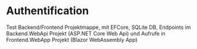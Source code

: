 # Authentification
Test Backend/Frontend Projektmappe, mit EFCore, SQLite DB, Endpoints im Backend.WebApi Projekt (ASP.NET Core Web Api) und Aufrufe in Frontend.WebApp Projekt (Blazor WebAssembly App)
